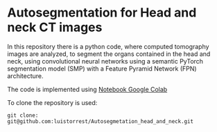 # Autosegmentation for Head and neck CT images

In this repository there is a python code, where computed tomography images are analyzed, to segment the organs contained in the head and neck, using convolutional neural networks using a semantic PyTorch segmentation model (SMP) with a Feature Pyramid Network (FPN) architecture.

The code is implemented using [Notebook Google Colab](https://colab.research.google.com/drive/1YkekeE8IHGkYqGHtPnhQ1JKTlPc_wosS?authuser=2#scrollTo=K6gH5xpl7F4h)

To clone the repository is used: 

`git clone: git@github.com:luistorrest/Autosegmetation_head_and_neck.git`


